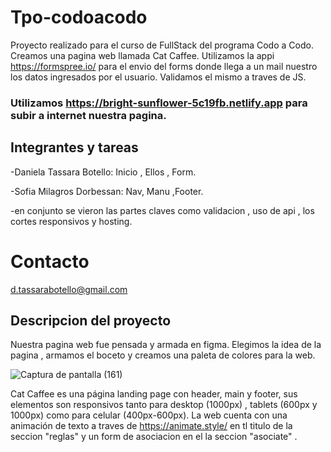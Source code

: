 # Tpo-codoacodo
Proyecto realizado para el curso de FullStack del programa Codo a Codo. Creamos una pagina web llamada Cat Caffee. Utilizamos la appi https://formspree.io/ para el envio del forms donde llega a un mail nuestro los datos ingresados por el usuario. Validamos el mismo a traves de JS.

### Utilizamos https://bright-sunflower-5c19fb.netlify.app para subir a internet nuestra pagina.

## Integrantes y tareas

-Daniela Tassara Botello: Inicio , Ellos , Form.

-Sofia Milagros Dorbessan: Nav, Manu ,Footer.

-en conjunto se vieron las partes claves como validacion , uso de api , los cortes responsivos y hosting. 
# Contacto 
d.tassarabotello@gmail.com

## Descripcion del proyecto

Nuestra pagina web fue pensada y armada en figma. Elegimos la idea de la pagina , armamos el boceto y creamos una paleta de colores para la web.

![Captura de pantalla (161)](https://user-images.githubusercontent.com/98909184/197023760-1376e89d-bb8d-48a3-9b2e-072946f490f6.png)


Cat Caffee es una página landing page con header, main y footer, sus elementos son responsivos tanto para desktop (1000px) , tablets (600px y 1000px) como para celular (400px-600px). La web cuenta con una animación de texto a traves de https://animate.style/ en tl titulo de la seccion "reglas" y un form de asociacion en el la seccion "asociate" .



